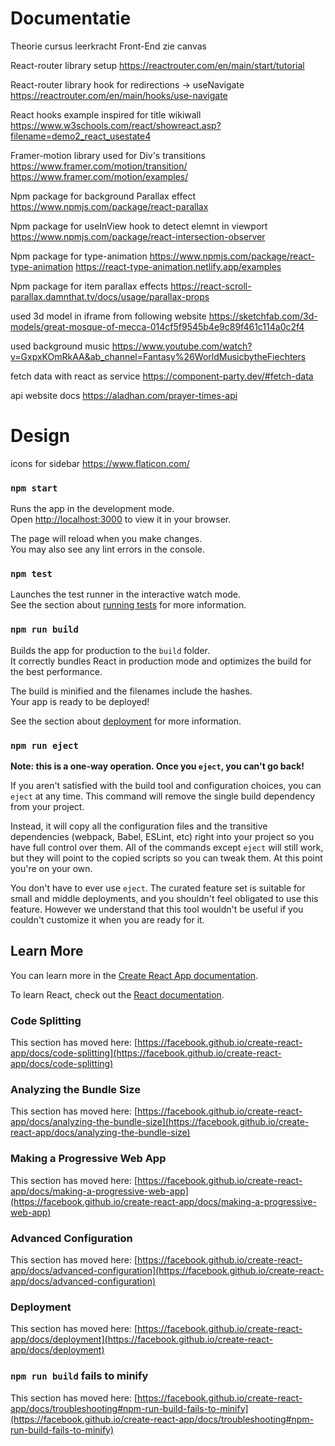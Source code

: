 # Documentatie

Theorie cursus leerkracht Front-End 
zie canvas

React-router library setup
https://reactrouter.com/en/main/start/tutorial

React-router library hook for redirections -> useNavigate
https://reactrouter.com/en/main/hooks/use-navigate 

React hooks example inspired for title wikiwall 
https://www.w3schools.com/react/showreact.asp?filename=demo2_react_usestate4

Framer-motion library used for Div's transitions
https://www.framer.com/motion/transition/
https://www.framer.com/motion/examples/

Npm package for background Parallax effect 
https://www.npmjs.com/package/react-parallax

Npm package for useInView hook to detect elemnt in viewport
https://www.npmjs.com/package/react-intersection-observer

Npm package for type-animation 
https://www.npmjs.com/package/react-type-animation
https://react-type-animation.netlify.app/examples

Npm package for item parallax effects
https://react-scroll-parallax.damnthat.tv/docs/usage/parallax-props

used 3d model in iframe from following website
https://sketchfab.com/3d-models/great-mosque-of-mecca-014cf5f9545b4e9c89f461c114a0c2f4

used background music
https://www.youtube.com/watch?v=GxpxKOmRkAA&ab_channel=Fantasy%26WorldMusicbytheFiechters

fetch data with react as service
https://component-party.dev/#fetch-data

api website docs
https://aladhan.com/prayer-times-api

# Design
 
icons for sidebar
https://www.flaticon.com/




### `npm start`

Runs the app in the development mode.\
Open [http://localhost:3000](http://localhost:3000) to view it in your browser.

The page will reload when you make changes.\
You may also see any lint errors in the console.

### `npm test`

Launches the test runner in the interactive watch mode.\
See the section about [running tests](https://facebook.github.io/create-react-app/docs/running-tests) for more information.

### `npm run build`

Builds the app for production to the `build` folder.\
It correctly bundles React in production mode and optimizes the build for the best performance.

The build is minified and the filenames include the hashes.\
Your app is ready to be deployed!

See the section about [deployment](https://facebook.github.io/create-react-app/docs/deployment) for more information.

### `npm run eject`

**Note: this is a one-way operation. Once you `eject`, you can't go back!**

If you aren't satisfied with the build tool and configuration choices, you can `eject` at any time. This command will remove the single build dependency from your project.

Instead, it will copy all the configuration files and the transitive dependencies (webpack, Babel, ESLint, etc) right into your project so you have full control over them. All of the commands except `eject` will still work, but they will point to the copied scripts so you can tweak them. At this point you're on your own.

You don't have to ever use `eject`. The curated feature set is suitable for small and middle deployments, and you shouldn't feel obligated to use this feature. However we understand that this tool wouldn't be useful if you couldn't customize it when you are ready for it.

## Learn More

You can learn more in the [Create React App documentation](https://facebook.github.io/create-react-app/docs/getting-started).

To learn React, check out the [React documentation](https://reactjs.org/).

### Code Splitting

This section has moved here: [https://facebook.github.io/create-react-app/docs/code-splitting](https://facebook.github.io/create-react-app/docs/code-splitting)

### Analyzing the Bundle Size

This section has moved here: [https://facebook.github.io/create-react-app/docs/analyzing-the-bundle-size](https://facebook.github.io/create-react-app/docs/analyzing-the-bundle-size)

### Making a Progressive Web App

This section has moved here: [https://facebook.github.io/create-react-app/docs/making-a-progressive-web-app](https://facebook.github.io/create-react-app/docs/making-a-progressive-web-app)

### Advanced Configuration

This section has moved here: [https://facebook.github.io/create-react-app/docs/advanced-configuration](https://facebook.github.io/create-react-app/docs/advanced-configuration)

### Deployment

This section has moved here: [https://facebook.github.io/create-react-app/docs/deployment](https://facebook.github.io/create-react-app/docs/deployment)

### `npm run build` fails to minify

This section has moved here: [https://facebook.github.io/create-react-app/docs/troubleshooting#npm-run-build-fails-to-minify](https://facebook.github.io/create-react-app/docs/troubleshooting#npm-run-build-fails-to-minify)
